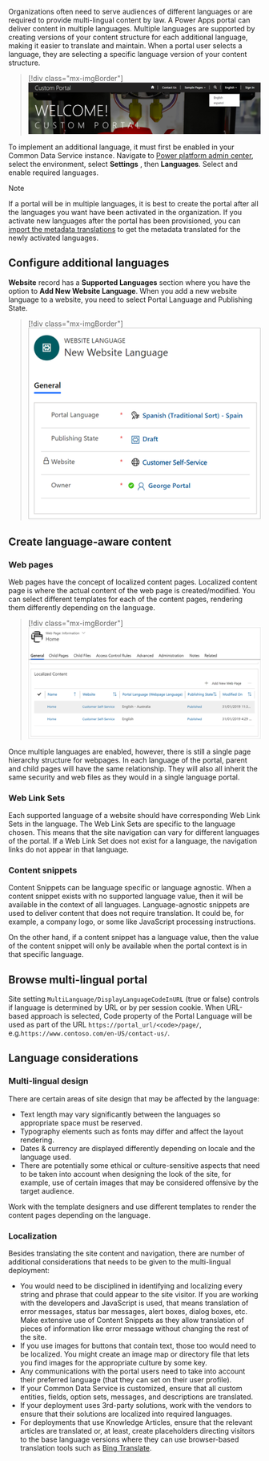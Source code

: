 Organizations often need to serve audiences of different languages or are required to provide multi-lingual  content by law. A Power Apps portal can deliver content in multiple languages. Multiple languages are supported by creating versions of your content structure for each additional language, making it easier to translate and maintain. When a portal user selects a language, they are selecting a specific language version of your content structure.

> [!div class="mx-imgBorder"]
> [![Select portal language](../media/home-page-select-language.png)](../media/home-page-select-language.png#lightbox)

To implement an additional language, it must first be enabled in your Common Data Service instance. Navigate to [Power platform admin center](https://aka.ms/ppac/?azure-portal=true), select the environment, select **Settings** , then **Languages**. Select and enable required languages.

> [!NOTE]
>If a portal will be in multiple languages, it is best to create the portal after all the languages you want have been activated in the organization. If you activate new languages after the portal has been provisioned, you can [import the metadata translations](https://docs.microsoft.com/dynamics365/portals/manage-portal#import-metadata-translation/?azure-portal=true) to get the metadata translated for the newly activated languages.

## Configure additional languages

**Website** record has a **Supported Languages** section where you have the option to **Add New Website Language**. When you add a new website language to a website, you need to select Portal Language and  Publishing State.

> [!div class="mx-imgBorder"]
> [![New website language](../media/new-website-language.png)](../media/new-website-language.png#lightbox)

## Create language-aware content

### Web pages

Web pages have the concept of localized content pages. Localized content page is where the actual content of the web page is created/modified. You can select different templates for each of the content pages, rendering them differently depending on the language.

> [!div class="mx-imgBorder"]
> [![List of content pages](../media/content-pages-list.png)](../media/content-pages-list.png#lightbox)

Once multiple languages are enabled, however, there is still a single page hierarchy structure for webpages. In each language of the portal, parent and child pages will have the same relationship. They will also all inherit the same security and web files as they would in a single language portal.

### Web Link Sets

Each supported language of a website should have corresponding Web Link Sets in the language. The Web Link Sets are specific to the language chosen. This means that the site navigation can vary for different languages of the portal. If a Web Link Set does not exist for a language, the navigation links do not appear in that language.

### Content snippets

Content Snippets can be language specific or language agnostic. When a content snippet exists with no supported language value, then it will be available in the context of all languages. Language-agnostic snippets are used to deliver content that does not require translation. It could be, for example, a company logo, or some like JavaScript processing instructions.

On the other hand, if a content snippet has a language value, then the value of the content snippet will only be available when the portal context is in that specific language.

## Browse multi-lingual portal

Site setting `MultiLanguage/DisplayLanguageCodeInURL` (true or false) controls if language is determined by URL or by per session cookie. When URL-based approach is selected, Code property of the Portal Language will be used as part of the URL `https://portal_url/<code>/page/`, e.g.`https://www.contoso.com/en-US/contact-us/`.

## Language considerations

### Multi-lingual design

There are certain areas of site design that may be affected by the language:

* Text length may vary significantly between the languages so appropriate space must be reserved.
* Typography elements such as fonts may differ and affect the layout rendering.
* Dates & currency are displayed differently depending on locale and the language used.
* There are potentially some ethical or culture-sensitive aspects that need to be taken into account when designing the look of the site, for example, use of certain images that may be considered offensive by the target audience.

Work with the template designers and use different templates to render the content pages depending on the language.

### Localization

Besides translating the site content and navigation, there are number of additional considerations that needs to be given to the multi-lingual deployment:

* You would need to be disciplined in identifying and localizing every string and phrase that could appear to the site visitor. If you are working with the developers and JavaScript is used, that means translation of error messages, status bar messages, alert boxes, dialog boxes, etc. Make extensive use of Content Snippets as they allow translation of pieces of information like error message without changing the rest of the site.
* If you use images for buttons that contain text, those too would need to be localized. You might create an image map or directory file that lets you find images for the appropriate culture by some key.
* Any communications with the portal users need to take into account their preferred language (that they can set on their user profile).
* If your Common Data Service is customized, ensure that all custom entities, fields, option sets, messages, and descriptions are translated.
* If your deployment uses 3rd-party solutions, work with the vendors to ensure that their solutions are localized into required languages.
* For deployments that use Knowledge Articles, ensure that the relevant articles are translated or, at least, create placeholders directing visitors to the base language versions where they can use browser-based translation tools such as [Bing Translate](https://www.bing.com/translator/?azure-portal=true).
